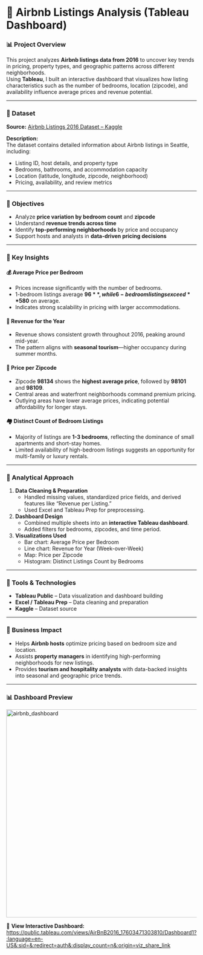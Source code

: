# 🏡 Airbnb Listings Analysis (Tableau Dashboard)

### 📊 Project Overview
This project analyzes **Airbnb listings data from 2016** to uncover key trends in pricing, property types, and geographic patterns across different neighborhoods.  
Using **Tableau**, I built an interactive dashboard that visualizes how listing characteristics such as the number of bedrooms, location (zipcode), and availability influence average prices and revenue potential.

---

### 📁 Dataset
**Source:** [Airbnb Listings 2016 Dataset – Kaggle](https://www.kaggle.com/datasets/alexanderfreberg/airbnb-listings-2016-dataset)

**Description:**  
The dataset contains detailed information about Airbnb listings in Seattle, including:
- Listing ID, host details, and property type  
- Bedrooms, bathrooms, and accommodation capacity  
- Location (latitude, longitude, zipcode, neighborhood)  
- Pricing, availability, and review metrics  

---

### 🎯 Objectives
- Analyze **price variation by bedroom count** and **zipcode**
- Understand **revenue trends across time**
- Identify **top-performing neighborhoods** by price and occupancy
- Support hosts and analysts in **data-driven pricing decisions**

---

### 🧩 Key Insights

#### 💰 Average Price per Bedroom
- Prices increase significantly with the number of bedrooms.  
- 1-bedroom listings average **$96**, while 6-bedroom listings exceed **$580** on average.  
- Indicates strong scalability in pricing with larger accommodations.

#### 📆 Revenue for the Year
- Revenue shows consistent growth throughout 2016, peaking around mid-year.  
- The pattern aligns with **seasonal tourism**—higher occupancy during summer months.

#### 📍 Price per Zipcode
- Zipcode **98134** shows the **highest average price**, followed by **98101** and **98109**.  
- Central areas and waterfront neighborhoods command premium pricing.  
- Outlying areas have lower average prices, indicating potential affordability for longer stays.

#### 🏘️ Distinct Count of Bedroom Listings
- Majority of listings are **1-3 bedrooms**, reflecting the dominance of small apartments and short-stay homes.  
- Limited availability of high-bedroom listings suggests an opportunity for multi-family or luxury rentals.

---

### 🧠 Analytical Approach
1. **Data Cleaning & Preparation**
   - Handled missing values, standardized price fields, and derived features like “Revenue per Listing.”
   - Used Excel and Tableau Prep for preprocessing.
2. **Dashboard Design**
   - Combined multiple sheets into an **interactive Tableau dashboard**.
   - Added filters for bedrooms, zipcodes, and time period.
3. **Visualizations Used**
   - Bar chart: Average Price per Bedroom  
   - Line chart: Revenue for Year (Week-over-Week)  
   - Map: Price per Zipcode  
   - Histogram: Distinct Listings Count by Bedrooms  

---

### 🧰 Tools & Technologies
- **Tableau Public** – Data visualization and dashboard building  
- **Excel / Tableau Prep** – Data cleaning and preparation  
- **Kaggle** – Dataset source  

---

### 🚀 Business Impact
- Helps **Airbnb hosts** optimize pricing based on bedroom size and location.
- Assists **property managers** in identifying high-performing neighborhoods for new listings.
- Provides **tourism and hospitality analysts** with data-backed insights into seasonal and geographic price trends.

---

### 📊 Dashboard Preview
<img width="1112" height="550" alt="airbnb_dashboard" src="https://github.com/user-attachments/assets/6397cc18-998b-4337-a83c-3ec15e46b02a" />

🔗 **View Interactive Dashboard:** https://public.tableau.com/views/AirBnB2016_17603471303810/Dashboard1?:language=en-US&:sid=&:redirect=auth&:display_count=n&:origin=viz_share_link
